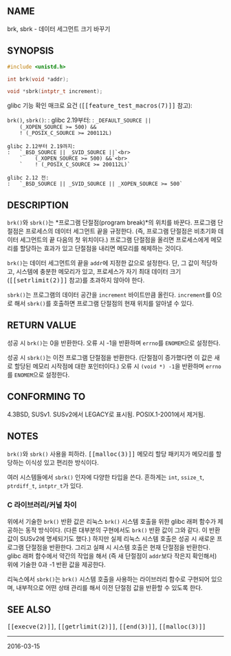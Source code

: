 ## NAME

brk, sbrk - 데이터 세그먼트 크기 바꾸기

## SYNOPSIS

```c
#include <unistd.h>

int brk(void *addr);

void *sbrk(intptr_t increment);
```

glibc 기능 확인 매크로 요건 (<tt>[[feature_test_macros(7)]]</tt> 참고):

`brk()`, `sbrk()`:
:   glibc 2.19부터:
    :   `_DEFAULT_SOURCE ||`<br>
        `    (_XOPEN_SOURCE >= 500) &&`<br>
        `    ! (_POSIX_C_SOURCE >= 200112L)`

    glibc 2.12부터 2.19까지:
    :   `_BSD_SOURCE || _SVID_SOURCE ||`<br>
        `    (_XOPEN_SOURCE >= 500) &&`<br>
        `    ! (_POSIX_C_SOURCE >= 200112L)`

    glibc 2.12 전:
    :   `_BSD_SOURCE || _SVID_SOURCE || _XOPEN_SOURCE >= 500`

## DESCRIPTION

`brk()`와 `sbrk()`는 *프로그램 단절점(program break)*의 위치를 바꾼다. 프로그램 단절점은 프로세스의 데이터 세그먼트 끝을 규정한다. (즉, 프로그램 단절점은 비초기화 데이터 세그먼트의 끝 다음의 첫 위치이다.) 프로그램 단절점을 올리면 프로세스에게 메모리를 할당하는 효과가 있고 단절점을 내리면 메모리를 해제하는 것이다.

`brk()`는 데이터 세그먼트의 끝을 `addr`에 지정한 값으로 설정한다. 단, 그 값이 적당하고, 시스템에 충분한 메모리가 있고, 프로세스가 자기 최대 데이터 크기(<tt>[[setrlimit(2)]]</tt> 참고)를 초과하지 않아야 한다.

`sbrk()`는 프로그램의 데이터 공간을 `increment` 바이트만큼 올린다. `increment`를 0으로 해서 `sbrk()`를 호출하면 프로그램 단절점의 현재 위치를 알아낼 수 있다.

## RETURN VALUE

성공 시 `brk()`는 0을 반환한다. 오류 시 -1을 반환하며 `errno`를 `ENOMEM`으로 설정한다.

성공 시 `sbrk()`는 이전 프로그램 단절점을 반환한다. (단절점이 증가했다면 이 값은 새로 할당된 메모리 시작점에 대한 포인터이다.) 오류 시 `(void *) -1`을 반환하며 `errno`를 `ENOMEM`으로 설정한다.

## CONFORMING TO

4.3BSD, SUSv1. SUSv2에서 LEGACY로 표시됨. POSIX.1-2001에서 제거됨.

## NOTES

`brk()`와 `sbrk()` 사용을 피하라. <tt>[[malloc(3)]]</tt> 메모리 할당 패키지가 메모리를 할당하는 이식성 있고 편리한 방식이다.

여러 시스템들에서 `sbrk()` 인자에 다양한 타입을 쓴다. 흔하게는 `int`, `ssize_t`, `ptrdiff_t`, `intptr_t`가 있다.

### C 라이브러리/커널 차이

위에서 기술한 `brk()` 반환 값은 리눅스 `brk()` 시스템 호출을 위한 glibc 래퍼 함수가 제공하는 동작 방식이다. (다른 대부분의 구현에서도 `brk()` 반환 값이 그와 같다. 이 반환 값이 SUSv2에 명세되기도 했다.) 하지만 실제 리눅스 시스템 호출은 성공 시 새로운 프로그램 단절점을 반환한다. 그리고 실패 시 시스템 호출은 현재 단절점을 반환한다. glibc 래퍼 함수에서 약간의 작업을 해서 (즉 새 단절점이 `addr`보다 작은지 확인해서) 위에 기술한 0과 -1 반환 값을 제공한다.

리눅스에서 `sbrk()`는 `brk()` 시스템 호출을 사용하는 라이브러리 함수로 구현되어 있으며, 내부적으로 어떤 상태 관리를 해서 이전 단절점 값을 반환할 수 있도록 한다.

## SEE ALSO

<tt>[[execve(2)]]</tt>, <tt>[[getrlimit(2)]]</tt>, <tt>[[end(3)]]</tt>, <tt>[[malloc(3)]]</tt>

----

2016-03-15
